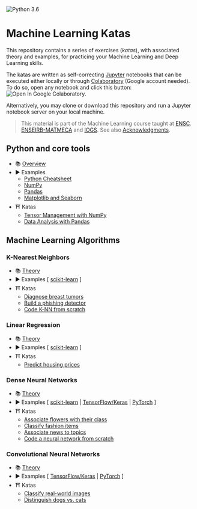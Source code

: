 ![Python 3.6](https://img.shields.io/badge/Python-3.6-blue.svg)

# Machine Learning Katas

This repository contains a series of exercises (*katas*), with associated theory and examples, for practicing your Machine Learning and Deep Learning skills.

The katas are written as self-correcting [Jupyter](https://jupyter.org/) notebooks that can be executed either locally or through [Colaboratory](https://colab.research.google.com/) (Google account needed). To do so, open any notebook and click this button: ![Open In Google Colaboratory](https://colab.research.google.com/assets/colab-badge.svg).

Alternatively, you may clone or download this repository and run a Jupyter notebook server on your local machine.

> This material is part of the Machine Learning course taught at [ENSC](https://ensc.bordeaux-inp.fr). [ENSEIRB-MATMECA](https://enseirb-matmeca.bordeaux-inp.fr) and [IOGS](https://www.institutoptique.fr). See also [Acknowledgments](ACKNOWLEDGMENTS.md).

## Python and core tools

- 📚 [Overview](https://www.bpesquet.fr/en/slides/ai/python-data-science/)
- ▶️️ Examples
  - [Python Cheatsheet](http://nbviewer.jupyter.org/github/bpesquet/machine-learning-katas/blob/master/notebooks/examples/tools/Python.ipynb)
  - [NumPy](http://nbviewer.jupyter.org/github/bpesquet/machine-learning-katas/blob/master/notebooks/examples/tools/NumPy.ipynb)
  - [Pandas](http://nbviewer.jupyter.org/github/bpesquet/machine-learning-katas/blob/master/notebooks/examples/tools/Pandas.ipynb)
  - [Matplotlib and Seaborn](http://nbviewer.jupyter.org/github/bpesquet/machine-learning-katas/blob/master/notebooks/examples/tools/Matplotlib.ipynb)
- ⛩ Katas
  - [Tensor Management with NumPy](http://nbviewer.jupyter.org/github/bpesquet/machine-learning-katas/blob/master/notebooks/katas/tools/TensorManagement.ipynb)
  - [Data Analysis with Pandas](http://nbviewer.jupyter.org/github/bpesquet/machine-learning-katas/blob/master/notebooks/katas/tools/DataAnalysis.ipynb)

## Machine Learning Algorithms

### K-Nearest Neighbors

- 📚 [Theory]()
- ▶️️ Examples [ [scikit-learn]() ]
- ⛩ Katas
  - [Diagnose breast tumors](http://nbviewer.jupyter.org/github/bpesquet/machine-learning-katas/blob/master/notebooks/katas/algorithms/KNN_BreastCancer.ipynb)
  - [Build a phishing detector]()
  - [Code K-NN from scratch]()

### Linear Regression

- 📚 [Theory]()
- ▶️️ Examples [ [scikit-learn]() ]
- ⛩ Katas
  - [Predict housing prices](http://nbviewer.jupyter.org/github/bpesquet/machine-learning-katas/blob/master/notebooks/katas/algorithms/LinReg_BostonHousing.ipynb)

### Dense Neural Networks

- 📚 [Theory]()
- ▶️️ Examples [ [scikit-learn]() | [TensorFlow/Keras]() | [PyTorch]() ]
- ⛩️️ Katas
  - [Associate flowers with their class](http://nbviewer.jupyter.org/github/bpesquet/machine-learning-katas/blob/master/notebooks/katas/algorithms/DNN_Iris.ipynb)
  - [Classify fashion items](http://nbviewer.jupyter.org/github/bpesquet/machine-learning-katas/blob/master/notebooks/katas/algorithms/DNN_FashionMNIST.ipynb)
  - [Associate news to topics](http://nbviewer.jupyter.org/github/bpesquet/machine-learning-katas/blob/master/notebooks/katas/algorithms/DNN_ReutersNews.ipynb)
  - [Code a neural network from scratch]()

### Convolutional Neural Networks

- 📚 [Theory]()
- ▶️️ Examples [ [TensorFlow/Keras]() | [PyTorch]() ]
- ⛩️ Katas
  - [Classify real-world images](http://nbviewer.jupyter.org/github/bpesquet/machine-learning-katas/blob/master/notebooks/katas/algorithms/CNN_CIFAR10.ipynb)
  - [Distinguish dogs vs. cats](http://nbviewer.jupyter.org/github/bpesquet/machine-learning-katas/blob/master/notebooks/katas/algorithms/CNN_DogsVsCats.ipynb)
